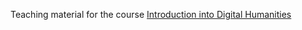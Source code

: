 Teaching material for the course [Introduction into Digital Humanities](https://julielab.de/Courses/Digital+Humanities.html)
